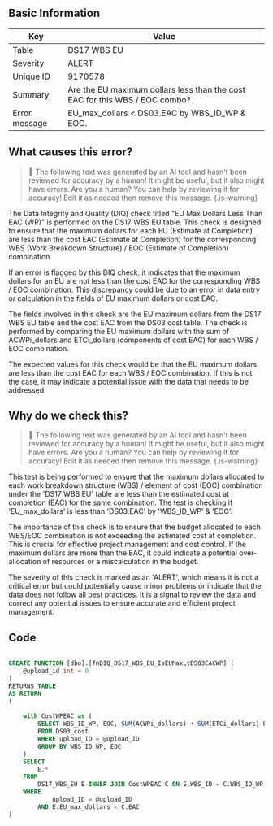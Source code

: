 ## Basic Information
| Key         | Value          |
|-------------|----------------|
| Table       | DS17 WBS EU |
| Severity    | ALERT |
| Unique ID   | 9170578   |
| Summary     | Are the EU maximum dollars less than the cost EAC for this WBS / EOC combo? |
| Error message | EU_max_dollars < DS03.EAC by WBS_ID_WP & EOC. |

## What causes this error?

> :robot: The following text was generated by an AI tool and hasn't been reviewed for accuracy by a human! It might be useful, but it also might have errors. Are you a human? You can help by reviewing it for accuracy! Edit it as needed then remove this message.
{.is-warning}

The Data Integrity and Quality (DIQ) check titled "EU Max Dollars Less Than EAC (WP)" is performed on the DS17 WBS EU table. This check is designed to ensure that the maximum dollars for each EU (Estimate at Completion) are less than the cost EAC (Estimate at Completion) for the corresponding WBS (Work Breakdown Structure) / EOC (Estimate of Completion) combination.

If an error is flagged by this DIQ check, it indicates that the maximum dollars for an EU are not less than the cost EAC for the corresponding WBS / EOC combination. This discrepancy could be due to an error in data entry or calculation in the fields of EU maximum dollars or cost EAC.

The fields involved in this check are the EU maximum dollars from the DS17 WBS EU table and the cost EAC from the DS03 cost table. The check is performed by comparing the EU maximum dollars with the sum of ACWPi_dollars and ETCi_dollars (components of cost EAC) for each WBS / EOC combination.

The expected values for this check would be that the EU maximum dollars are less than the cost EAC for each WBS / EOC combination. If this is not the case, it may indicate a potential issue with the data that needs to be addressed.
## Why do we check this?

> :robot: The following text was generated by an AI tool and hasn't been reviewed for accuracy by a human! It might be useful, but it also might have errors. Are you a human? You can help by reviewing it for accuracy! Edit it as needed then remove this message.
{.is-warning}

This test is being performed to ensure that the maximum dollars allocated to each work breakdown structure (WBS) / element of cost (EOC) combination under the 'DS17 WBS EU' table are less than the estimated cost at completion (EAC) for the same combination. The test is checking if 'EU_max_dollars' is less than 'DS03.EAC' by 'WBS_ID_WP' & 'EOC'. 

The importance of this check is to ensure that the budget allocated to each WBS/EOC combination is not exceeding the estimated cost at completion. This is crucial for effective project management and cost control. If the maximum dollars are more than the EAC, it could indicate a potential over-allocation of resources or a miscalculation in the budget.

The severity of this check is marked as an 'ALERT', which means it is not a critical error but could potentially cause minor problems or indicate that the data does not follow all best practices. It is a signal to review the data and correct any potential issues to ensure accurate and efficient project management.
## Code

```sql

CREATE FUNCTION [dbo].[fnDIQ_DS17_WBS_EU_IsEUMaxLtDS03EACWP] (
	@upload_id int = 0
)
RETURNS TABLE
AS RETURN
(
	
	with CostWPEAC as (
		SELECT WBS_ID_WP, EOC, SUM(ACWPi_dollars) + SUM(ETCi_dollars) EAC
		FROM DS03_cost
		WHERE upload_ID = @upload_ID
		GROUP BY WBS_ID_WP, EOC
	)
	SELECT 
		E.*
	FROM 
		DS17_WBS_EU E INNER JOIN CostWPEAC C ON E.WBS_ID = C.WBS_ID_WP AND E.EOC = C.EOC
	WHERE 
			upload_ID = @upload_ID
		AND E.EU_max_dollars < C.EAC
)
```
